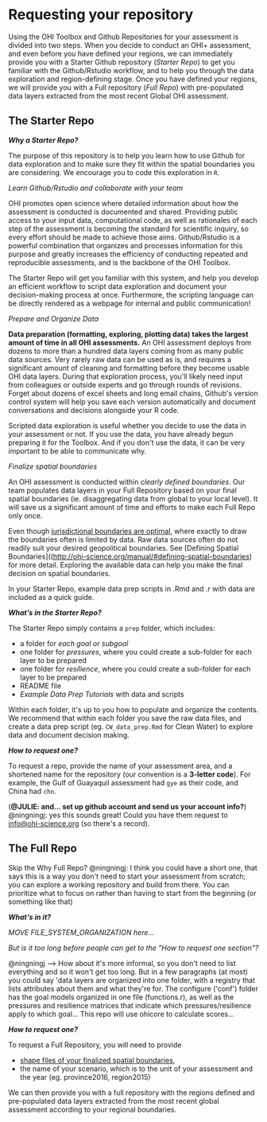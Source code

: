 # Requesting your repository

Using the OHI Toolbox and Github Repositories for your assessment is divided into two steps. When you decide to conduct an OHI+ assessment, and even before you have defined your regions, we can immediately provide you with a Starter Github repository (_Starter Repo_) to get you familiar with the Github/Rstudio workflow, and to help you through the data exploration and region-defining stage. Once you have defined your regions, we will provide you with a Full repository (_Full Repo_) with pre-populated data layers extracted from the most recent Global OHI assessment.

## The Starter Repo

_**Why a Starter Repo?**_

The purpose of this repository is to help you learn how to use Github for data exploration and to make sure they fit within the spatial boundaries you are considering. We encourage you to code this exploration in `R`.

_Learn Github/Rstudio and collaborate with your team_

OHI promotes open science where detailed information about how the assessment is conducted is documented and shared. Providing public access to your input data, computational code, as well as rationales of each step of the assessment is becoming the standard for scientific inquiry, so every effort should be made to achieve those aims. Github/Rstudio is a powerful combination that organizes and processes information for this purpose and greatly increases the efficiency of conducting repeated and reproducible assessments, and is the backbone of the OHI Toolbox.

The Starter Repo will get you familiar with this system, and help you develop an efficient workflow to script data exploration and document your decision-making process at once. Furthermore, the scripting language can be directly rendered as a webpage for internal and public communication!

_Prepare and Organize Data_

**Data preparation (formatting, exploring, plotting data) takes the largest amount of time in all OHI assessments.** An OHI assessment deploys from dozens to more than a hundred data layers coming from as many public data sources. Very rarely raw data can be used as is, and requires a significant amount of cleaning and formatting before they become usable OHI data layers. During that exploration process, you'll likely need input from colleagues or outside experts and go through rounds of revisions. Forget about dozens of excel sheets and long email chains, Github's version control system will help you save each version automatically and document conversations and decisions alongside your R code.

Scripted data exploration is useful whether you decide to use the data in your assessment or not. If you use the data, you have already begun preparing it for the Toolbox. And if you don't use the data, it can be very important to be able to communicate why.

_Finalize spatial boundaries_

An OHI assessment is conducted within _clearly defined boundaries_. Our team populates data layers in your Full Repository based on your final spatial boundaries (ie. disaggregating data from global to your local level). It will save us a significant amount of time and efforts to make each Full Repo only once.

Even though [jurisdictional boundaries are optimal](http://ohi-science.org/manual/#strategically-define-spatial-boundaries-balance-information-availability-and-decision-making-scales), where exactly to draw the boundaries often is limited by data. Raw data sources often do not readily suit your desired geopolitical boundaries. See [Defining Spatial Boundaries]((http://ohi-science.org/manual/#defining-spatial-boundaries) for more detail. Exploring the available data can help you make the final decision on spatial boundaries.

In your Starter Repo, example data prep scripts in .Rmd and .r with data are included as a quick guide.

 _**What’s in the Starter Repo?**_

The Starter Repo simply contains a `prep` folder, which includes:

- a folder for _each goal or subgoal_
- one folder for _pressures_, where you could create a sub-folder for each layer to be prepared
- one folder for _resilience_, where you could create a sub-folder for each layer to be prepared
- README file
- _Example Data Prep Tutorials_ with data and scripts

Within each folder, it's up to you how to populate and organize the contents. We recommend that within each folder you save the raw data files, and create a data prep script (eg. `CW_data_prep.Rmd` for Clean Water) to explore data and document decision making.

 <!-- _**What do you do with it?**_

Bring in raw data, explore, document decision making, plot. See tutorial on data_prep (link).  

We recommend documentation in Rmarkdown, but you can also do it in R. -->


_**How to request one?**_

To request a repo, provide the name of your assessment area, and a shortened name for the repository (our convention is a **3-letter code**). For example, the Gulf of Guayaquil assessment had `gye` as their code, and China had `chn`.

(**@JULIE: and... set up github account and send us your account info?**)
@ningningj: yes this sounds great! Could you have them request to info@ohi-science.org (so there's a record).

## The Full Repo

Skip the Why Full Repo?
@ningningj: I think you could have a short one, that says this is a way you don't need to start your assessment from scratch; you can explore a working repository and build from there. You can prioritize what to focus on rather than having to start from the beginning (or something like that)

_**What's in it?**_

_MOVE FILE_SYSTEM_ORGANIZATION here..._

_But is it too long before people can get to the "How to request one section"?_

@ningningj --> How about it's more informal, so you don't need to list everything and so it won't get too long. But in a few paragraphs (at most) you could say 'data layers are organized into one folder, with a registry that lists attributes about them and what they're for. The configure ('conf') folder has the goal models organized in one file (functions.r), as well as the pressures and resilience matrices that indicate which pressures/resilience apply to which goal...
This repo will use ohicore to calculate scores...

**_How to request one?_**

To request a Full Repository, you will need to provide

- [shape files of your finalized spatial boundaries](http://ohi-science.org/manual/#request-a-full-repository-with-offshore-boundaries),
-  the name of your scenario, which is to the unit of your assessment and the year (eg. province2016, region2015)

We can then provide you with a full repository with the regions defined and pre-populated data layers extracted from the most recent global assessment according to your regional boundaries.
